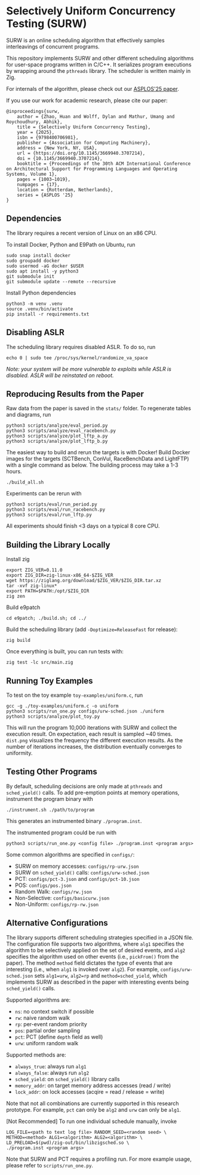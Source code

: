 # Selectively Uniform Concurrency Testing (SURW)

SURW is an online scheduling algorithm that effectively samples interleavings of concurrent programs.

This repository implements SURW and other different scheduling algorithms for user-space programs written in C/C++. 
It serializes program executions by wrapping around the `pthreads` library.
The scheduler is written mainly in Zig.

For internals of the algorithm, please check out our [ASPLOS'25 paper](https://zhaohuanqdcn.github.io/assets/files/asplos25.pdf).

If you use our work for academic research, please cite our paper:

```
@inproceedings{surw,
    author = {Zhao, Huan and Wolff, Dylan and Mathur, Umang and Roychoudhury, Abhik},
    title = {Selectively Uniform Concurrency Testing},
    year = {2025},
    isbn = {9798400706981},
    publisher = {Association for Computing Machinery},
    address = {New York, NY, USA},
    url = {https://doi.org/10.1145/3669940.3707214},
    doi = {10.1145/3669940.3707214},
    booktitle = {Proceedings of the 30th ACM International Conference on Architectural Support for Programming Languages and Operating Systems, Volume 1},
    pages = {1003–1019},
    numpages = {17},
    location = {Rotterdam, Netherlands},
    series = {ASPLOS '25}
}
```

## Dependencies

The library requires a recent version of Linux on an x86 CPU. 

To install Docker, Python and E9Path on Ubuntu, run
```
sudo snap install docker
sudo groupadd docker
sudo usermod -aG docker $USER
sudo apt install -y python3
git submodule init
git submodule update --remote --recursive
```

Install Python dependencies
```
python3 -m venv .venv
source .venv/bin/activate
pip install -r requirements.txt
```

## Disabling ASLR

The scheduling library requires disabled ASLR. To do so, run
```
echo 0 | sudo tee /proc/sys/kernel/randomize_va_space
```
_Note: your system will be more vulnerable to exploits while ASLR is disabled. ASLR will be reinstated on reboot._

## Reproducing Results from the Paper

Raw data from the paper is saved in the `stats/` folder.
To regenerate tables and diagrams, run
```
python3 scripts/analyze/eval_period.py
python3 scripts/analyze/eval_racebench.py
python3 scripts/analyze/plot_lftp_a.py
python3 scripts/analyze/plot_lftp_b.py
```

The easiest way to build and rerun the targets is with Docker!
Build Docker images for the targets (SCTBench, ConVul, RaceBenchData and LightFTP) with a single command as below.
The building process may take a 1-3 hours.
```
./build_all.sh
```


Experiments can be rerun with 
```
python3 scripts/eval/run_period.py
python3 scripts/eval/run_racebench.py
python3 scripts/eval/run_lftp.py
```
All experiments should finish <3 days on a typical 8 core CPU.

## Building the Library Locally

Install zig
```
export ZIG_VER=0.11.0
export ZIG_DIR=zig-linux-x86_64-$ZIG_VER
wget https://ziglang.org/download/$ZIG_VER/$ZIG_DIR.tar.xz
tar -xvf zig-linux*
export PATH=$PATH:/opt/$ZIG_DIR
zig zen
```

Build e9patch
```
cd e9patch; ./build.sh; cd ../
```

Build the scheduling library (add `-Doptimize=ReleaseFast` for release):
```
zig build
```

Once everything is built, you can run tests with:
```
zig test -lc src/main.zig
```

## Running Toy Examples

To test on the toy example `toy-examples/uniform.c`, run
```
gcc -g ./toy-examples/uniform.c -o uniform
python3 scripts/run_one.py configs/urw-sched.json ./uniform
python3 scripts/analyze/plot_toy.py
```

This will run the program 10,000 iterations with SURW and collect the execution result. 
On expectation, each result is sampled ~40 times.
`dist.png` visualizes the frequency the different execution results. 
As the number of iterations increases, the distribution eventually converges to uniformity.


## Testing Other Programs

By default, scheduling decisions are only made at `pthreads` and `sched_yield()` calls.
To add pre-emption points at memory operations, instrument the program binary with
```
./instrument.sh ./path/to/program
```
This generates an instrumented binary `./program.inst`.

The instrumented program could be run with
```
python3 scripts/run_one.py <config file> ./program.inst <program args>
```

Some common algorithms are specified in `configs/`:
- SURW on memory accesses: `configs/rp-urw.json`
- SURW on `sched_yield()` calls: `configs/urw-sched.json`
- PCT: `configs/pct-3.json` and `configs/pct-10.json`
- POS: `configs/pos.json`
- Random Walk: `configs/rw.json`
- Non-Selective: `configs/basicurw.json`
- Non-Uniform: `configs/rp-rw.json`

## Alternative Configurations

The library supports different scheduling strategies specified in a JSON file.
The configuration file supports two algorithms, 
where `alg1` specifies the algorithm to be selectively applied on the set of desired events,
and `alg2` specifies the algorithm used on other events (i.e., `pickFrom()` from the paper).
The method `method` field dictates the type of events that are interesting 
(i.e., when `alg1` is invoked over `alg2`).
For example, `configs/urw-sched.json` sets `alg1=urw`, `alg2=rp` and `method=sched_yield`, 
which implements SURW as described in the paper with interesting events being `sched_yield()` calls.

Supported algorithms are:
- `ns`: no context switch if possible
- `rw`: naive random walk
- `rp`: per-event random priority
- `pos`: partial order sampling
- `pct`: PCT (define `depth` field as well)
- `urw`: uniform random walk

Supported methods are:
- `always_true`: always run `alg1`
- `always_false`: always run `alg2`
- `sched_yield`: on `sched_yield()` library calls
- `memory_addr`: on target memory address accesses (read / write)
- `lock_addr`: on lock accesses (acqire = read / release = write)

Note that not all combinations are currently supported in this research prototype.
For example, `pct` can only be `alg2` and `urw` can only be `alg1`.

[Not Recommended] To run one individual schedule manually, invoke
```
LOG_FILE=<path to text log file> RANDOM_SEED=<random seed> \
METHOD=<method> ALG1=<algorithm> ALG2=<algorithm> \
LD_PRELOAD=$(pwd)/zig-out/bin/libzigsched.so \
./program.inst <program args>
```
Note that SURW and PCT requires a profiling run.
For more example usage, please refer to `scripts/run_one.py`.
